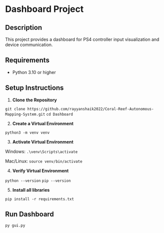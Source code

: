 # Dashboard Project

## Description
This project provides a dashboard for PS4 controller input visualization and device communication.

## Requirements
- Python 3.10 or higher

## Setup Instructions

1. **Clone the Repository**

```git clone https://github.com/rayyanshaik2022/Coral-Reef-Autonomous-Mapping-System.git```
```cd Dashboard```

2. **Create a Virtual Environment**

```python3 -m venv venv```

3. **Activate Virtual Environment**

Windows: ```.\venv\Scripts\activate```

Mac/Linux: ```source venv/bin/activate```

4. **Verify Virtual Environment**

```python --version```
```pip --version```

5. **Install all libraries**

```pip install -r requirements.txt```

## Run Dashboard

```py gui.py```